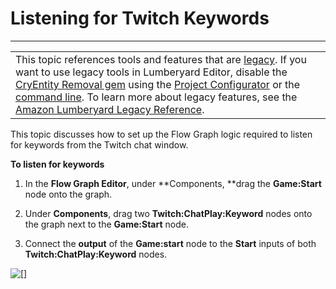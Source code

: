 # Listening for Twitch Keywords<a name="chatplay-keyword-listening"></a>


****  

|  | 
| --- |
| This topic references tools and features that are [legacy](https://docs.aws.amazon.com/lumberyard/latest/userguide/ly-glos-chap.html#legacy)\. If you want to use legacy tools in Lumberyard Editor, disable the [CryEntity Removal gem](https://docs.aws.amazon.com/lumberyard/latest/userguide/gems-system-cryentity-removal-gem.html) using the [Project Configurator](https://docs.aws.amazon.com/lumberyard/latest/userguide/configurator-intro.html) or the [command line](https://docs.aws.amazon.com/lumberyard/latest/userguide/lmbr-exe.html)\. To learn more about legacy features, see the [Amazon Lumberyard Legacy Reference](https://docs.aws.amazon.com/lumberyard/latest/legacyreference/)\. | 

This topic discusses how to set up the Flow Graph logic required to listen for keywords from the Twitch chat window\.

**To listen for keywords**

1. In the **Flow Graph Editor**, under **Components, **drag the **Game:Start** node onto the graph\.

1. Under **Components**, drag two **Twitch:ChatPlay:Keyword** nodes onto the graph next to the **Game:Start** node\.

1. Connect the **output** of the **Game:start** node to the **Start** inputs of both **Twitch:ChatPlay:Keyword** nodes\.

![\[\]](http://docs.aws.amazon.com/lumberyard/latest/userguide/images/chatplay-keyword-listen.png)